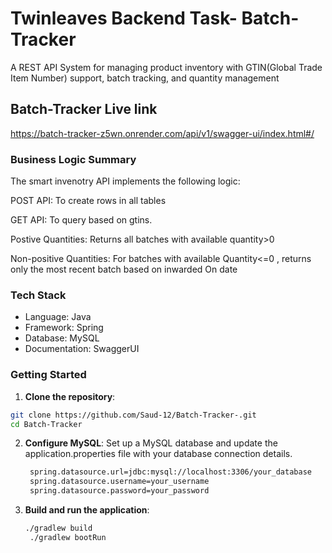 # Twinleaves Backend Task- Batch-Tracker

A REST API System for managing product inventory with GTIN(Global Trade Item Number) support, batch
tracking, and quantity management

## Batch-Tracker Live link
https://batch-tracker-z5wn.onrender.com/api/v1/swagger-ui/index.html#/

### Business Logic Summary
The smart invenotry API implements the following logic:

POST API: To create rows in all tables

GET API: To query based on gtins.

Postive Quantities: Returns all batches with available quantity>0

Non-positive Quantities: For batches with available Quantity<=0 , returns only the most recent batch based on inwarded On date

### Tech Stack
* Language: Java
* Framework: Spring
* Database: MySQL
* Documentation: SwaggerUI

### Getting Started

1. **Clone the repository**:
```bash
git clone https://github.com/Saud-12/Batch-Tracker-.git
cd Batch-Tracker
```
2. **Configure MySQL**:
    Set up a MySQL database and update the application.properties file with your database connection details.
   ```bash
    spring.datasource.url=jdbc:mysql://localhost:3306/your_database
    spring.datasource.username=your_username
    spring.datasource.password=your_password

3. **Build and run the application**:
   ```bash
   ./gradlew build
    ./gradlew bootRun
   
